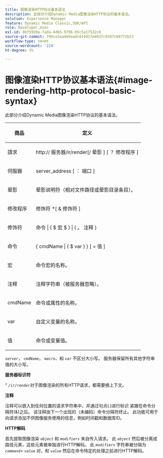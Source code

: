 ```yaml
---
title: 图像渲染HTTP协议基本语法
description: 此部分介绍Dynamic Media图像渲染HTTP协议的基本语法。
solution: Experience Manager
feature: Dynamic Media Classic,SDK/API
role: Developer,User
exl-id: 8bf5920a-7ada-4db5-9796-05c5a17532c8
source-git-commit: 790ce3aa4e9aadc019d17e663fc93d7c69772b23
workflow-type: tm+mt
source-wordcount: '224'
ht-degree: 3%

---
```


# 图像渲染HTTP协议基本语法{#image-rendering-http-protocol-basic-syntax}

此部分介绍Dynamic Media图像渲染HTTP协议的基本语法。

<table id="table_0A7D7207EE6D4B08B62BE8620EBE0B25"> 
 <thead> 
  <tr> 
   <th colname="col1" class="entry"> <p>商品 </p> </th> 
   <th colname="col2" class="entry"> <p>定义 </p> </th> 
  </tr> 
 </thead>
 <tbody> 
  <tr> 
   <td colname="col1"> <p><span class="varname"> 請求</span> </p> </td> 
   <td colname="col2"> <p>http://<span class="varname"> 服务器</span>/ir/render[/<span class="varname"> 晕影</span> ] [ ？<span class="varname"> 修改程序</span> ] </p> </td> 
  </tr> 
  <tr> 
   <td colname="col1"> <p><span class="varname"> 伺服器 </span> </p> </td> 
   <td colname="col2"> <p><span class="varname"> server_address</span> [ ：<span class="varname"> 端口</span> ] </p> </td> 
  </tr> 
  <tr> 
   <td colname="col1"> <p><span class="varname"> 晕影 </span> </p> </td> 
   <td colname="col2"> <p>晕影说明符（相对文件路径或晕影目录条目）。 </p> </td> 
  </tr> 
  <tr> 
   <td colname="col1"> <p><span class="varname"> 修改程序 </span> </p> </td> 
   <td colname="col2"> <p><span class="varname"> 修饰符</span> *[ &amp; <span class="varname"> 修饰符</span> ] </p> </td> 
  </tr> 
  <tr> 
   <td colname="col1"> <p><span class="varname"> 修饰符 </span> </p> </td> 
   <td colname="col2"> <p><span class="varname"> 命令</span> | { $ <span class="varname"> 宏</span> $ } | { 。<span class="varname"> 注释</span> } </p> </td> 
  </tr> 
  <tr> 
   <td colname="col1"> <p><span class="varname"> 命令 </span> </p> </td> 
   <td colname="col2"> <p>{ <span class="varname"> cmdName</span> | { $<span class="varname"> var</span> } } [ = <span class="varname"> 值</span> ] </p> </td> 
  </tr> 
  <tr> 
   <td colname="col1"> <p><span class="varname"> 宏 </span> </p> </td> 
   <td colname="col2"> <p>命令宏的名称。 </p> </td> 
  </tr> 
  <tr> 
   <td colname="col1"> <p><span class="varname"> 注释 </span> </p> </td> 
   <td colname="col2"> <p>注释字符串（被服务器忽略）。 </p> </td> 
  </tr> 
  <tr> 
   <td colname="col1"> <p><span class="varname"> cmdName </span> </p> </td> 
   <td colname="col2"> <p>命令或属性的名称。 </p> </td> 
  </tr> 
  <tr> 
   <td colname="col1"> <p><span class="varname"> var </span> </p> </td> 
   <td colname="col2"> <p>自定义变量的名称。 </p> </td> 
  </tr> 
  <tr> 
   <td colname="col1"> <p><span class="varname"> 值 </span> </p> </td> 
   <td colname="col2"> <p>命令或变量值。 </p> </td> 
  </tr> 
 </tbody> 
</table>

*`server`*， *`cmdName`*， *`macro`*、和 *`var`* 不区分大小写。 服务器保留所有其他字符串值的大小写。

**服务器标识符**

“ `/ir/render`对于图像渲染的所有HTTP请求，都需要根上下文。

**注释**

注释可以嵌入到任何位置的请求字符串中，并通过句点(.)进行标识 紧跟在命令分隔符(&amp;)之后。 该注释由下一个出现的（未编码）命令分隔符终止。 此功能可用于向请求添加不供图像服务使用的信息，例如时间戳和数据库ID。

**HTTP解码**

首先提取图像渲染 *`object`* 和 *`modifiers`* 来自传入请求。 此 *`object`* 然后被分离成路径元素，这些元素被单独进行HTTP解码。 此 *`modifiers`* 字符串被分隔为 *`command`*= *`value`* 对，和 *`value`* 然后在命令特定的处理之前进行HTTP解码。
